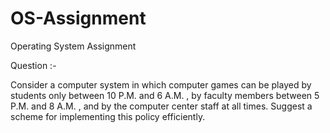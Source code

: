 # OS-Assignment
Operating System Assignment

Question :-

Consider a computer system in which computer games can be played
by students only between 10 P.M. and 6 A.M. , by faculty members
between 5 P.M. and 8 A.M. , and by the computer center staff at all
times. Suggest a scheme for implementing this policy efficiently.
